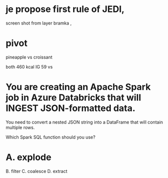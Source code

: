 


# je propose first rule of JEDI, 
screen shot from layer bramka , 


# pivot
pineapple vs croissant

both 460 kcal
IG 59 vs 





# You are creating an Apache Spark job in Azure Databricks that will INGEST JSON-formatted data.

You need to convert a nested JSON string into a DataFrame that will contain multiple rows.

Which Spark SQL function should you use?

# A. explode
B. filter
C. coalesce
D. extract